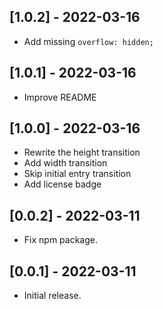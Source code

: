 ## [1.0.2] - 2022-03-16

- Add missing `overflow: hidden;`

## [1.0.1] - 2022-03-16

- Improve README

## [1.0.0] - 2022-03-16

- Rewrite the height transition
- Add width transition
- Skip initial entry transition
- Add license badge

## [0.0.2] - 2022-03-11

- Fix npm package.

## [0.0.1] - 2022-03-11

- Initial release.
